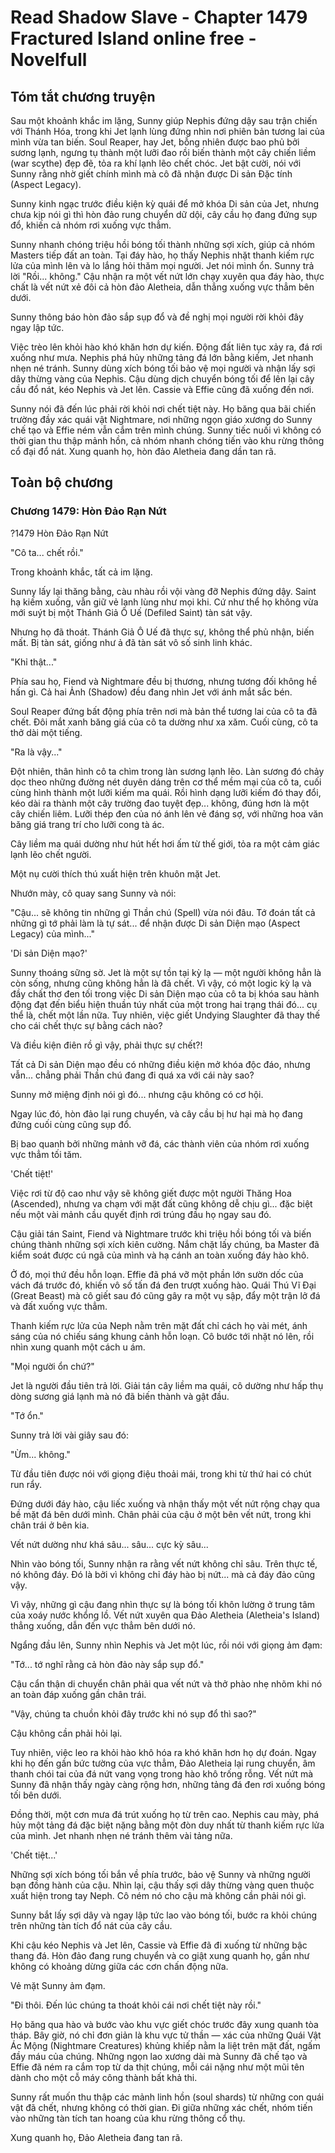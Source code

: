 # Read Shadow Slave - Chapter 1479 Fractured Island online free - Novelfull

## Tóm tắt chương truyện

Sau một khoảnh khắc im lặng, Sunny giúp Nephis đứng dậy sau trận chiến với Thánh Hóa, trong khi Jet lạnh lùng đứng nhìn nơi phiên bản tương lai của mình vừa tan biến. Soul Reaper, hay Jet, bỗng nhiên được bao phủ bởi sương lạnh, ngưng tụ thành một lưỡi đao rồi biến thành một cây chiến liềm (war scythe) đẹp đẽ, tỏa ra khí lạnh lẽo chết chóc. Jet bật cười, nói với Sunny rằng nhờ giết chính mình mà cô đã nhận được Di sản Đặc tính (Aspect Legacy).

Sunny kinh ngạc trước điều kiện kỳ quái để mở khóa Di sản của Jet, nhưng chưa kịp nói gì thì hòn đảo rung chuyển dữ dội, cây cầu họ đang đứng sụp đổ, khiến cả nhóm rơi xuống vực thẳm.

Sunny nhanh chóng triệu hồi bóng tối thành những sợi xích, giúp cả nhóm Masters tiếp đất an toàn. Tại đáy hào, họ thấy Nephis nhặt thanh kiếm rực lửa của mình lên và lo lắng hỏi thăm mọi người. Jet nói mình ổn. Sunny trả lời "Rồi... không." Cậu nhận ra một vết nứt lớn chạy xuyên qua đáy hào, thực chất là vết nứt xẻ đôi cả hòn đảo Aletheia, dẫn thẳng xuống vực thẳm bên dưới.

Sunny thông báo hòn đảo sắp sụp đổ và đề nghị mọi người rời khỏi đây ngay lập tức.

Việc trèo lên khỏi hào khó khăn hơn dự kiến. Động đất liên tục xảy ra, đá rơi xuống như mưa. Nephis phá hủy những tảng đá lớn bằng kiếm, Jet nhanh nhẹn né tránh. Sunny dùng xích bóng tối bảo vệ mọi người và nhận lấy sợi dây thừng vàng của Nephis. Cậu dùng dịch chuyển bóng tối để lên lại cây cầu đổ nát, kéo Nephis và Jet lên. Cassie và Effie cũng đã xuống đến nơi.

Sunny nói đã đến lúc phải rời khỏi nơi chết tiệt này. Họ băng qua bãi chiến trường đầy xác quái vật Nightmare, nơi những ngọn giáo xương do Sunny chế tạo và Effie ném vẫn cắm trên mình chúng. Sunny tiếc nuối vì không có thời gian thu thập mảnh hồn, cả nhóm nhanh chóng tiến vào khu rừng thông cổ đại đổ nát. Xung quanh họ, hòn đảo Aletheia đang dần tan rã.

## Toàn bộ chương

### Chương 1479: Hòn Đảo Rạn Nứt

?1479 Hòn Đảo Rạn Nứt

"Cô ta... chết rồi."

Trong khoảnh khắc, tất cả im lặng.

Sunny lấy lại thăng bằng, càu nhàu rồi vội vàng đỡ Nephis đứng dậy. Saint hạ kiếm xuống, vẫn giữ vẻ lạnh lùng như mọi khi. Cứ như thể họ không vừa mới suýt bị một Thánh Giả Ô Uế (Defiled Saint) tàn sát vậy.

Nhưng họ đã thoát. Thánh Giả Ô Uế đã thực sự, không thể phủ nhận, biến mất. Bị tàn sát, giống như ả đã tàn sát vô số sinh linh khác.

"Khỉ thật..."

Phía sau họ, Fiend và Nightmare đều bị thương, nhưng tương đối không hề hấn gì. Cả hai Ảnh (Shadow) đều đang nhìn Jet với ánh mắt sắc bén.

Soul Reaper đứng bất động phía trên nơi mà bản thể tương lai của cô ta đã chết. Đôi mắt xanh băng giá của cô ta dường như xa xăm. Cuối cùng, cô ta thở dài một tiếng.

"Ra là vậy..."

Đột nhiên, thân hình cô ta chìm trong làn sương lạnh lẽo. Làn sương đó chảy dọc theo những đường nét duyên dáng trên cơ thể mềm mại của cô ta, cuối cùng hình thành một lưỡi kiếm ma quái. Rồi hình dạng lưỡi kiếm đó thay đổi, kéo dài ra thành một cây trường đao tuyệt đẹp... không, đúng hơn là một cây chiến liêm. Lưỡi thép đen của nó ánh lên vẻ đáng sợ, với những hoa văn băng giá trang trí cho lưỡi cong tà ác.

Cây liềm ma quái dường như hút hết hơi ấm từ thế giới, tỏa ra một cảm giác lạnh lẽo chết người.

Một nụ cười thích thú xuất hiện trên khuôn mặt Jet.

Nhướn mày, cô quay sang Sunny và nói:

"Cậu... sẽ không tin những gì Thần chú (Spell) vừa nói đâu. Tớ đoán tất cả những gì tớ phải làm là tự sát... để nhận được Di sản Diện mạo (Aspect Legacy) của mình..."

'Di sản Diện mạo?'

Sunny thoáng sững sờ. Jet là một sự tồn tại kỳ lạ — một người không hẳn là còn sống, nhưng cũng không hẳn là đã chết. Vì vậy, có một logic kỳ lạ và đầy chất thơ đen tối trong việc Di sản Diện mạo của cô ta bị khóa sau hành động đạt đến biểu hiện thuần túy nhất của một trong hai trạng thái đó... cụ thể là, chết một lần nữa. Tuy nhiên, việc giết Undying Slaughter đã thay thế cho cái chết thực sự bằng cách nào?

Và điều kiện điên rồ gì vậy, phải thực sự chết?!

Tất cả Di sản Diện mạo đều có những điều kiện mở khóa độc đáo, nhưng vẫn... chẳng phải Thần chú đang đi quá xa với cái này sao?

Sunny mở miệng định nói gì đó... nhưng cậu không có cơ hội.

Ngay lúc đó, hòn đảo lại rung chuyển, và cây cầu bị hư hại mà họ đang đứng cuối cùng cũng sụp đổ.

Bị bao quanh bởi những mảnh vỡ đá, các thành viên của nhóm rơi xuống vực thẳm tối tăm.

'Chết tiệt!'

Việc rơi từ độ cao như vậy sẽ không giết được một người Thăng Hoa (Ascended), nhưng va chạm với mặt đất cũng không dễ chịu gì... đặc biệt nếu một vài mảnh cầu quyết định rơi trúng đầu họ ngay sau đó.

Cậu giải tán Saint, Fiend và Nightmare trước khi triệu hồi bóng tối và biến chúng thành những sợi xích kiên cường. Nắm chặt lấy chúng, ba Master đã kiểm soát được cú ngã của mình và hạ cánh an toàn xuống đáy hào khô.

Ở đó, mọi thứ đều hỗn loạn. Effie đã phá vỡ một phần lớn sườn dốc của vách đá trước đó, khiến vô số tấn đá đen trượt xuống hào. Quái Thú Vĩ Đại (Great Beast) mà cô giết sau đó cũng gây ra một vụ sập, đẩy một trận lở đá và đất xuống vực thẳm.

Thanh kiếm rực lửa của Neph nằm trên mặt đất chỉ cách họ vài mét, ánh sáng của nó chiếu sáng khung cảnh hỗn loạn. Cô bước tới nhặt nó lên, rồi nhìn xung quanh một cách u ám.

"Mọi người ổn chứ?"

Jet là người đầu tiên trả lời. Giải tán cây liềm ma quái, cô dường như hấp thụ dòng sương giá lạnh mà nó đã biến thành và gật đầu.

"Tớ ổn."

Sunny trả lời vài giây sau đó:

"Ừm... không."

Từ đầu tiên được nói với giọng điệu thoải mái, trong khi từ thứ hai có chút run rẩy.

Đứng dưới đáy hào, cậu liếc xuống và nhận thấy một vết nứt rộng chạy qua bề mặt đá bên dưới mình. Chân phải của cậu ở một bên vết nứt, trong khi chân trái ở bên kia.

Vết nứt dường như khá sâu... sâu... cực kỳ sâu...

Nhìn vào bóng tối, Sunny nhận ra rằng vết nứt không chỉ sâu. Trên thực tế, nó không đáy. Đó là bởi vì không chỉ đáy hào bị nứt... mà cả đáy đảo cũng vậy.

Vì vậy, những gì cậu đang nhìn thực sự là bóng tối khôn lường ở trung tâm của xoáy nước khổng lồ. Vết nứt xuyên qua Đảo Aletheia (Aletheia's Island) thẳng xuống, dẫn đến vực thẳm bên dưới nó.

Ngẩng đầu lên, Sunny nhìn Nephis và Jet một lúc, rồi nói với giọng ảm đạm:

"Tớ... tớ nghĩ rằng cả hòn đảo này sắp sụp đổ."

Cậu cẩn thận di chuyển chân phải qua vết nứt và thở phào nhẹ nhõm khi nó an toàn đáp xuống gần chân trái.

"Vậy, chúng ta chuồn khỏi đây trước khi nó sụp đổ thì sao?"

Cậu không cần phải hỏi lại.

Tuy nhiên, việc leo ra khỏi hào khô hóa ra khó khăn hơn họ dự đoán. Ngay khi họ đến gần bức tường của vực thẳm, Đảo Aletheia lại rung chuyển, âm thanh chói tai của đá nứt vang vọng trong hào khô trống rỗng. Vết nứt mà Sunny đã nhận thấy ngày càng rộng hơn, những tảng đá đen rơi xuống bóng tối bên dưới.

Đồng thời, một cơn mưa đá trút xuống họ từ trên cao. Nephis cau mày, phá hủy một tảng đá đặc biệt nặng bằng một đòn duy nhất từ thanh kiếm rực lửa của mình. Jet nhanh nhẹn né tránh thêm vài tảng nữa.

'Chết tiệt...'

Những sợi xích bóng tối bắn về phía trước, bảo vệ Sunny và những người bạn đồng hành của cậu. Nhìn lại, cậu thấy sợi dây thừng vàng quen thuộc xuất hiện trong tay Neph. Cô ném nó cho cậu mà không cần phải nói gì.

Sunny bắt lấy sợi dây và ngay lập tức lao vào bóng tối, bước ra khỏi chúng trên những tàn tích đổ nát của cây cầu.

Khi cậu kéo Nephis và Jet lên, Cassie và Effie đã đi xuống từ những bậc thang đá. Hòn đảo đang rung chuyển và co giật xung quanh họ, gần như không có khoảng dừng giữa các cơn chấn động nữa.

Vẻ mặt Sunny ảm đạm.

"Đi thôi. Đến lúc chúng ta thoát khỏi cái nơi chết tiệt này rồi."

Họ băng qua hào và bước vào khu vực giết chóc trước đây xung quanh tòa tháp. Bây giờ, nó chỉ đơn giản là khu vực tử thần — xác của những Quái Vật Ác Mộng (Nightmare Creatures) khủng khiếp nằm la liệt trên mặt đất, ngấm đầy máu của chúng. Những ngọn lao xương dài mà Sunny đã chế tạo và Effie đã ném ra cắm тор từ da thịt chúng, mỗi cái nặng như một mũi tên dành cho một cỗ máy công thành bất khả thi.

Sunny rất muốn thu thập các mảnh linh hồn (soul shards) từ những con quái vật đã chết, nhưng không có thời gian. Đi giữa những xác chết, nhóm tiến vào những tàn tích tan hoang của khu rừng thông cổ thụ.

Xung quanh họ, Đảo Aletheia đang tan rã.